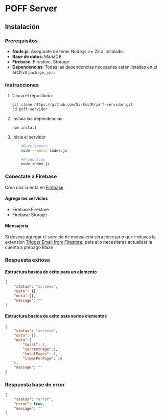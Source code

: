 # POFF Server

## Instalación

### Prerequisitos

- **Node.js**: Asegúrate de tener Node.js >= 22.x instalado.
- **Base de datos**: MariaDB
- **Firebase**: Firestore, Storage
- **Dependencias**: Todas las dependencias necesarias están listadas en el archivo `package.json`

### Instrucciones

1. Clona el repositorio:

    ```bash
    git clone https://github.com/SirEmitR/poff-servidor.git
    cd poff-servidor
    ```

2. Instala las dependencias:

    ```bash
    npm install
    ```

3. Inicia el servidor

    ```bash
        #Development
        node --watch index.js

        #Production
        node index.js
    ```

### Conectate a Firebase

Crea una cuenta en [Firebase](https://console.firebase.google.com/)

#### Agrega los servicios

- Firebase Firestore
- Firebase Storage

#### Mensajeria

Si deseas agregar el servicio de mensajeria sera necesario que incluyas la extension [Trigger Email from Firestore](https://extensions.dev/extensions/firebase/firestore-send-email), para ello necesitaras actualizar la cuenta a prepago Blaze

### Respuesta exitosa

#### Estructura basica de exito para un elemento

```json
{
    "status": "success",
    "data": {},
    "meta":{},
    "message": ""
}
```

#### Estructura basica de exito para varios elementos

```json
{
    "status": "success",
    "data": [],
    "meta":{
        "total": 1,
        "currentPage":1,
        "totalPages": 1,
        "itemsPerPage": 10
    },
    "message": ""
}
```

### Respuesta base de error

```json
{
    "status": "error",
    "error": true,
    "message": ""
}
```
